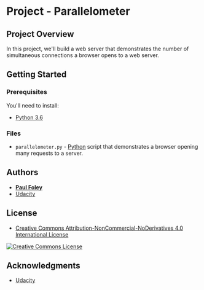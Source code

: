 # Project - Parallelometer

## Project Overview

In this project, we'll build a web server that demonstrates the number of simultaneous connections a browser opens to a web server.


## Getting Started

### Prerequisites
You'll need to install:

* [Python 3.6](https://www.python.org/)

### Files

* `parallelometer.py` - [Python](https://www.python.org/) script that demonstrates a browser opening many requests to a server.

## Authors

* **[Paul Foley](https://github.com/paulfoley)**
* [Udacity](https://www.udacity.com/)


## License

* <a rel="license" href="https://creativecommons.org/licenses/by-nc-nd/4.0/"> Creative Commons Attribution-NonCommercial-NoDerivatives 4.0 International License</a>

<a rel="license" href="https://creativecommons.org/licenses/by-nc-nd/4.0/">
	<img alt="Creative Commons License" style="border-width:0" src="https://i.creativecommons.org/l/by-nc-nd/4.0/88x31.png" />
</a>


## Acknowledgments

* [Udacity](https://www.udacity.com/)
